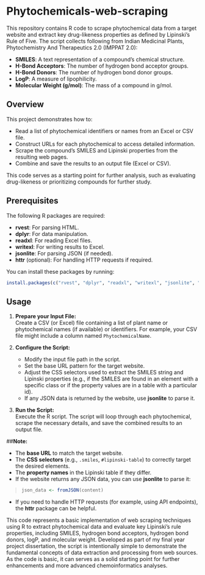 # Phytochemicals-web-scraping
This repository contains R code to scrape phytochemical data from a target website and extract key drug-likeness properties as defined by Lipinski’s Rule of Five. The script collects following from Indian Medicinal Plants, Phytochemistry And Therapeutics 2.0 (IMPPAT 2.0):

- **SMILES**: A text representation of a compound’s chemical structure.
- **H-Bond Acceptors**: The number of hydrogen bond acceptor groups.
- **H-Bond Donors**: The number of hydrogen bond donor groups.
- **LogP**: A measure of lipophilicity.
- **Molecular Weight (g/mol)**: The mass of a compound in g/mol.


## Overview

This project demonstrates how to:

- Read a list of phytochemical identifiers or names from an Excel or CSV file.
- Construct URLs for each phytochemical to access detailed information.
- Scrape the compound’s SMILES and Lipinski properties from the resulting web pages.
- Combine and save the results to an output file (Excel or CSV).

This code serves as a starting point for further analysis, such as evaluating drug-likeness or prioritizing compounds for further study.

## Prerequisites

The following R packages are required:

- **rvest**: For parsing HTML.
- **dplyr**: For data manipulation.
- **readxl**: For reading Excel files.
- **writexl**: For writing results to Excel.
- **jsonlite**: For parsing JSON (if needed).
- **httr** (optional): For handling HTTP requests if required.

You can install these packages by running:

```r
install.packages(c("rvest", "dplyr", "readxl", "writexl", "jsonlite", "httr"))
```

## Usage

1. **Prepare your Input File:**  
   Create a CSV (or Excel) file containing a list of plant name or phytochemical names (if available) or identifiers. For example, your CSV file might include a column named `PhytochemicalName`.

2. **Configure the Script:**  
   - Modify the input file path in the script.
   - Set the base URL pattern for the target website.
   - Adjust the CSS selectors used to extract the SMILES string and Lipinski properties (e.g., if the SMILES are found in an element with a specific class or if the property values are in a table with a particular id).
   - If any JSON data is returned by the website, use **jsonlite** to parse it.

3. **Run the Script:**  
   Execute the R script. The script will loop through each phytochemical, scrape the necessary details, and save the combined results to an output file.

##**Note:**  
- The **base URL** to match the target website.
- The **CSS selectors** (e.g., `.smiles`, `#lipinski-table`) to correctly target the desired elements.
- The **property names** in the Lipinski table if they differ.
- If the website returns any JSON data, you can use **jsonlite** to parse it:
>   ```r
>   json_data <- fromJSON(content)
>   ```
- If you need to handle HTTP requests (for example, using API endpoints), the **httr** package can be helpful.




This code represents a basic implementation of web scraping techniques using R to extract phytochemical data and evaluate key Lipinski’s rule properties, including SMILES, hydrogen bond acceptors, hydrogen bond donors, logP, and molecular weight. Developed as part of my final year project dissertation, the script is intentionally simple to demonstrate the fundamental concepts of data extraction and processing from web sources. As the code is basic, it can serves as a solid starting point for further enhancements and more advanced chemoinformatics analyses.
